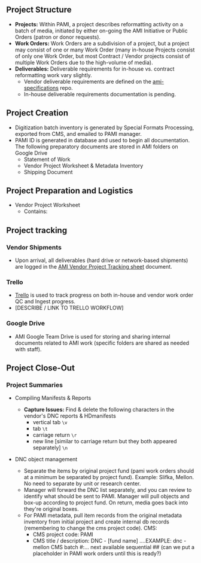 ## Project Structure
* **Projects:** Within PAMI, a project describes reformatting activity on a batch of media, initiated by either on-going the AMI Initiative or Public Orders (patron or donor requests).
* **Work Orders:** Work Orders are a subdivision of a project, but a project may consist of one or many Work Order (many in-house Projects consist of only one Work Order, but most Contract / Vendor projects consist of multiple Work Orders due to the high-volume of media).
* **Deliverables:** Deliverable requirements for in-house vs. contract reformatting work vary slightly.
  * Vendor deliverable requirements are defined on the [ami-specifications](https://github.com/NYPL/ami-specifications/) repo.
  * In-house deliverable requirements documentation is pending.

## Project Creation
* Digitization batch inventory is generated by Special Formats Processing, exported from CMS, and emailed to PAMI manager.
* PAMI ID is generated in database and used to begin all documentation. The following preparatory documents are stored in AMI folders on Google Drive
  * Statement of Work
  * Vendor Project Worksheet & Metadata Inventory
  * Shipping Document

## Project Preparation and Logistics
* Vendor Project Worksheet
  * Contains:

## Project tracking
### Vendor Shipments
* Upon arrival, all deliverables (hard drive or network-based shipments) are logged in the [AMI Vendor Project Tracking sheet](https://docs.google.com/spreadsheets/d/1ZeF6vGE1TqLnKaNjZFSIvjyKhYBt38nBcZDHyD_saPo/edit#gid=1908905860) document.

### Trello
* [Trello](https://trello.com/nyplamipreservationlabs) is used to track progress on both in-house and vendor work order QC and Ingest progress.
* [DESCRIBE / LINK TO TRELLO WORKFLOW]

### Google Drive
* AMI Google Team Drive is used for storing and sharing internal documents related to AMI work (specific folders are shared as needed with staff).

## Project Close-Out
### Project Summaries
* Compiling Manifests & Reports
  * **Capture Issues:** Find & delete the following characters in the vendor's DNC reports & HDmanifests
    - vertical tab ```\v```
    - tab ```\t```
    - carriage return ```\r```
    - new line [similar to carriage return but they both appeared separately] ```\n```

* DNC object management
  * Separate the items by original project fund (pami work orders should at a minimum be separated by project fund). Example: Slifka, Mellon. No need to separate by unit or research center.
  * Manager will forward the DNC list separately, and you can review to identify what should be sent to PAMI. Manager will pull objects and box-up according to project fund. On return, media goes back into they're original boxes.
  * For PAMI metadata, pull  item records from the original metadata inventory from initial project and create internal db records (remembering to change the cms project code).
  CMS:
    * CMS project code: PAMI
    * CMS title / description: DNC - [fund name]
  ....EXAMPLE: dnc - mellon
  CMS batch #:... next available sequential ## (can we put a placeholder in PAMI work orders until this is ready?)
